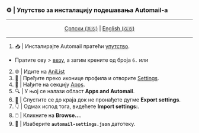 ### ⚙️ | **Упутство за инсталацију подешавања Automail-а**

<div align="center">

---

[Српски (🇷🇸)](README.md) | [English (🇬🇧)](README-en.md)

---

</div>

1. 📥 | Инсталирајте Automail пратећи [упутство](../README.md).

- Пратите ову > [везу](https://anilist.co/settings/apps), а затим крените од броја `6.` или

2. 🌐 | Идите на [AniList](https://anilist.co/settings/apps)
3. 🔧 | Пређите преко иконице профила и отворите [Settings](https://anilist.co/settings).
4. 📱 | Нађите на секцију [Apps](https://anilist.co/settings/apps).
5. 🔍 | У њој се налази област **Apps and Automail**.
6. 🔽 | Спустите се до краја док не пронађете дугме **Export settings**.
7. 👇 | Одмах испод тога, видећете **Import settings:**.
8. 🖱️ | Кликните на **Browse...**.
9. 📂 | Изаберите **`automail-settings.json`** датотеку.
